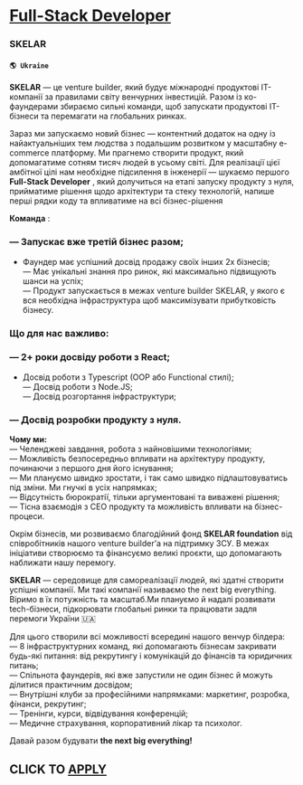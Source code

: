 # [Full-Stack Developer](https://www.remotewlb.com/apply/full-stack-developer-78693)  
### SKELAR  
#### `🌎 Ukraine`  

**SKELAR** — це venture builder, який будує міжнародні продуктові IT-компанії за правилами світу венчурних інвестицій. Разом із ко-фаундерами збираємо сильні команди, щоб запускати продуктові IT-бізнеси та перемагати на глобальних ринках.

Зараз ми запускаємо новий бізнес — контентний додаток на одну із найактуальніших тем людства з подальшим розвитком у масштабну e-commerce платформу. Ми прагнемо створити продукт, який допомагатиме сотням тисяч людей в усьому світі. Для реалізації цієї амбітної цілі нам необхідне підсилення в інженерії — шукаємо першого **Full-Stack Developer** , який долучиться на етапі запуску продукту з нуля, прийматиме рішення щодо архітектури та стеку технологій, напише перші рядки коду та впливатиме на всі бізнес-рішення

 **Команда** :

### — Запускає вже третій бізнес разом;

  * Фаундер має успішний досвід продажу своїх інших 2х бізнесів;  
— Має унікальні знання про ринок, які максимально підвищують шанси на успіх;  
— Продукт запускається в межах venture builder SKELAR, у якого є вся необхідна інфраструктура щоб максимізувати прибутковість бізнесу.

### Що для нас важливо:

### — 2+ роки досвіду роботи з React;

  * Досвід роботи з Typescript (OOP або Functional стилі);  
— Досвід роботи з Node.JS;  
— Досвід розгортання інфраструктури;

### — Досвід розробки продукту з нуля.

 **Чому ми:**  
— Челенджеві завдання, робота з найновішими технологіями;  
— Можливість безпосередньо впливати на архітектуру продукту, починаючи з першого дня його існування;  
— Ми плануємо швидко зростати, і так само швидко підлаштовуватись під зміни. Ми гнучкі в усіх напрямках;  
— Відсутність бюрократії, тільки аргументовані та виважені рішення;  
— Тісна взаємодія з СЕО продукту та можливість впливати на бізнес-процеси.

Окрім бізнесів, ми розвиваємо благодійний фонд **SKELAR foundation** від співробітників нашого venture builder’а на підтримку ЗСУ. В межах ініціативи створюємо та фінансуємо великі проєкти, що допомагають наближати нашу перемогу.

 **SKELAR** — середовище для самореалізації людей, які здатні створити успішні компанії. Ми такі компанії називаємо the next big everything. Віримо в їх потужність та масштаб.Ми плануємо й надалі розвивати tech-бізнеси, підкорювати глобальні ринки та працювати задля перемоги України 🇺🇦

Для цього створили всі можливості всередині нашого венчур білдера:  
— 8 інфраструктурних команд, які допомагають бізнесам закривати будь-які питання: від рекрутингу і комунікацій до фінансів та юридичних питань;  
— Спільнота фаундерів, які вже запустили не один бізнес й можуть ділитися практичним досвідом;  
— Внутрішні клуби за професійними напрямками: маркетинг, розробка, фінанси, рекрутинг;  
— Тренінги, курси, відвідування конференцій;  
— Медичне страхування, корпоративний лікар та психолог.  
  
Давай разом будувати **the next big everything!**

  
## CLICK TO [APPLY](https://www.remotewlb.com/apply/full-stack-developer-78693)

